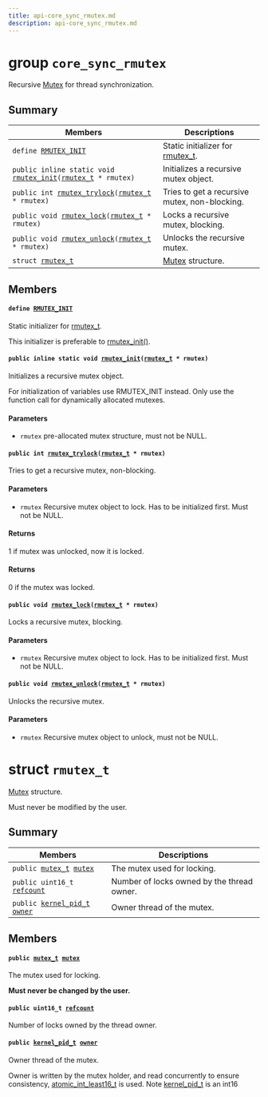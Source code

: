 ```yaml
---
title: api-core_sync_rmutex.md
description: api-core_sync_rmutex.md
---
```

# group `core_sync_rmutex` 

Recursive [Mutex](./doc/starlight-docs/src/content/docs/apidoc/api-pkg_paho_mqtt.md#structMutex) for thread synchronization.

## Summary

 Members                        | Descriptions                                
--------------------------------|---------------------------------------------
`define `[`RMUTEX_INIT`](#group__core__sync__rmutex_1ga1a46c7063d2da67c6182b5477e203c54)            | Static initializer for [rmutex_t](./doc/starlight-docs/src/content/docs/apidoc/api-core_sync_rmutex.md#structrmutex__t).
`public inline static void `[`rmutex_init`](#group__core__sync__rmutex_1gab0563169f0da3da545760ee00605b365)`(`[`rmutex_t`](./doc/starlight-docs/src/content/docs/apidoc/api-core_sync_rmutex.md#structrmutex__t)` * rmutex)`            | Initializes a recursive mutex object.
`public int `[`rmutex_trylock`](#group__core__sync__rmutex_1ga45cdbbf707c0fa97f4b936edd8eac995)`(`[`rmutex_t`](./doc/starlight-docs/src/content/docs/apidoc/api-core_sync_rmutex.md#structrmutex__t)` * rmutex)`            | Tries to get a recursive mutex, non-blocking.
`public void `[`rmutex_lock`](#group__core__sync__rmutex_1ga040f8c00f62db3d8140e0e9106338d2d)`(`[`rmutex_t`](./doc/starlight-docs/src/content/docs/apidoc/api-core_sync_rmutex.md#structrmutex__t)` * rmutex)`            | Locks a recursive mutex, blocking.
`public void `[`rmutex_unlock`](#group__core__sync__rmutex_1gad7f1730efb6353a6868a567ae5b6f2ea)`(`[`rmutex_t`](./doc/starlight-docs/src/content/docs/apidoc/api-core_sync_rmutex.md#structrmutex__t)` * rmutex)`            | Unlocks the recursive mutex.
`struct `[`rmutex_t`](#structrmutex__t) | [Mutex](./doc/starlight-docs/src/content/docs/apidoc/api-pkg_paho_mqtt.md#structMutex) structure.

## Members

#### `define `[`RMUTEX_INIT`](#group__core__sync__rmutex_1ga1a46c7063d2da67c6182b5477e203c54) 

Static initializer for [rmutex_t](./doc/starlight-docs/src/content/docs/apidoc/api-core_sync_rmutex.md#structrmutex__t).

This initializer is preferable to [rmutex_init()](./doc/starlight-docs/src/content/docs/apidoc/api-undefined.md#group__core__sync__rmutex_1gab0563169f0da3da545760ee00605b365).

#### `public inline static void `[`rmutex_init`](#group__core__sync__rmutex_1gab0563169f0da3da545760ee00605b365)`(`[`rmutex_t`](./doc/starlight-docs/src/content/docs/apidoc/api-core_sync_rmutex.md#structrmutex__t)` * rmutex)` 

Initializes a recursive mutex object.

For initialization of variables use RMUTEX_INIT instead. Only use the function call for dynamically allocated mutexes. 
#### Parameters
* `rmutex` pre-allocated mutex structure, must not be NULL.

#### `public int `[`rmutex_trylock`](#group__core__sync__rmutex_1ga45cdbbf707c0fa97f4b936edd8eac995)`(`[`rmutex_t`](./doc/starlight-docs/src/content/docs/apidoc/api-core_sync_rmutex.md#structrmutex__t)` * rmutex)` 

Tries to get a recursive mutex, non-blocking.

#### Parameters
* `rmutex` Recursive mutex object to lock. Has to be initialized first. Must not be NULL.

#### Returns
1 if mutex was unlocked, now it is locked. 

#### Returns
0 if the mutex was locked.

#### `public void `[`rmutex_lock`](#group__core__sync__rmutex_1ga040f8c00f62db3d8140e0e9106338d2d)`(`[`rmutex_t`](./doc/starlight-docs/src/content/docs/apidoc/api-core_sync_rmutex.md#structrmutex__t)` * rmutex)` 

Locks a recursive mutex, blocking.

#### Parameters
* `rmutex` Recursive mutex object to lock. Has to be initialized first. Must not be NULL.

#### `public void `[`rmutex_unlock`](#group__core__sync__rmutex_1gad7f1730efb6353a6868a567ae5b6f2ea)`(`[`rmutex_t`](./doc/starlight-docs/src/content/docs/apidoc/api-core_sync_rmutex.md#structrmutex__t)` * rmutex)` 

Unlocks the recursive mutex.

#### Parameters
* `rmutex` Recursive mutex object to unlock, must not be NULL.

# struct `rmutex_t` 

[Mutex](./doc/starlight-docs/src/content/docs/apidoc/api-pkg_paho_mqtt.md#structMutex) structure.

Must never be modified by the user.

## Summary

 Members                        | Descriptions                                
--------------------------------|---------------------------------------------
`public `[`mutex_t`](./doc/starlight-docs/src/content/docs/apidoc/api-core_sync_mutex.md#structmutex__t)` `[`mutex`](#structrmutex__t_1abd4a9e2dbd08dc476b05c9f3fa98ce41) | The mutex used for locking.
`public uint16_t `[`refcount`](#structrmutex__t_1a0a36374124234b8f291793d510932922) | Number of locks owned by the thread owner.
`public `[`kernel_pid_t`](./doc/starlight-docs/src/content/docs/apidoc/api-undefined.md#group__core__sched_1ga8375139300d7cbf23bd8bd89ddddbe84)` `[`owner`](#structrmutex__t_1a5ff506079d73ba1db329999e8afa831b) | Owner thread of the mutex.

## Members

#### `public `[`mutex_t`](./doc/starlight-docs/src/content/docs/apidoc/api-core_sync_mutex.md#structmutex__t)` `[`mutex`](#structrmutex__t_1abd4a9e2dbd08dc476b05c9f3fa98ce41) 

The mutex used for locking.

**Must never be changed by the user.**

#### `public uint16_t `[`refcount`](#structrmutex__t_1a0a36374124234b8f291793d510932922) 

Number of locks owned by the thread owner.

#### `public `[`kernel_pid_t`](./doc/starlight-docs/src/content/docs/apidoc/api-undefined.md#group__core__sched_1ga8375139300d7cbf23bd8bd89ddddbe84)` `[`owner`](#structrmutex__t_1a5ff506079d73ba1db329999e8afa831b) 

Owner thread of the mutex.

Owner is written by the mutex holder, and read concurrently to ensure consistency, [atomic_int_least16_t](./doc/starlight-docs/src/content/docs/apidoc/api-sys_c11_atomics_cpp_compat.md#structatomic__int__least16__t) is used. Note [kernel_pid_t](./doc/starlight-docs/src/content/docs/apidoc/api-undefined.md#group__core__sched_1ga8375139300d7cbf23bd8bd89ddddbe84) is an int16


